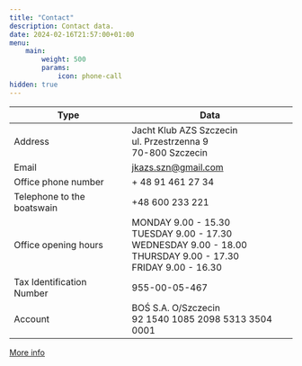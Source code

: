 ```yaml
---
title: "Contact"
description: Contact data.
date: 2024-02-16T21:57:00+01:00
menu:
    main:
        weight: 500
        params:
            icon: phone-call
hidden: true
---
```


| Type                       | Data                                                                                                                              |
|---                         |---                                                                                                                                |
| Address                    | Jacht Klub AZS Szczecin <br/> ul. Przestrzenna 9 <br/> 70-800 Szczecin                                                            |
| Email                      | jkazs.szn@gmail.com                                                                                                               |
| Office phone number        | + 48 91 461 27 34                                                                                                                 |
| Telephone to the boatswain | +48 600 233 221                                                                                                                   |
| Office opening hours       | MONDAY 9.00 - 15.30 <br/> TUESDAY 9.00 - 17.30 <br/> WEDNESDAY 9.00 - 18.00 <br/> THURSDAY 9.00 - 17.30 <br/> FRIDAY 9.00 - 16.30 |
| Tax Identification Number  | 955-00-05-467                                                                                                                     |
| Account                    | BOŚ S.A. O/Szczecin<br/>92 1540 1085 2098 5313 3504 0001                                                                          |

[More info](../informacje-o-przystani/)
